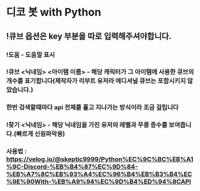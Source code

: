 # 디코 봇 with Python

## !큐브 옵션은 key 부분을 따로 입력해주셔야합니다.

### !도움 - 도움말 표시
### !큐브 <닉네임> <아이템 이름> - 해당 캐릭터가 그 아이템에 사용한 큐브의 개수를 표기합니다(제작자가 리부트 유저라 에디셔널 큐브는 포함시키지 않았습니다.)
### 한번 검색할때마다 api 전체를 훑고 지나가는 방식이라 조금 걸립니다
### !찾기 <닉네임> - 해당 닉네임을 가진 유저의 레벨과 무릉 층수를 보여줍니다.(빠르게 신원파악용)

### 사용법 : https://velog.io/@skeptic9999/Python%EC%9C%BC%EB%A1%9C-Discord-%EB%B4%87%EC%9D%84-%EB%A7%8C%EB%93%A4%EC%96%B4%EB%B3%B4%EC%9E%90With-%EB%A9%94%EC%9D%B4%ED%94%8CAPI
